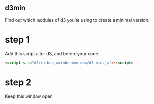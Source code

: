## d3min

Find out which modules of d3 you're using to create a minimal version.

# step 1

Add this script after d3, and before your code.

```html
<script src="d3min.benjaminbenben.com/d3-min.js"></script>
```

# step 2

Keep this window open
